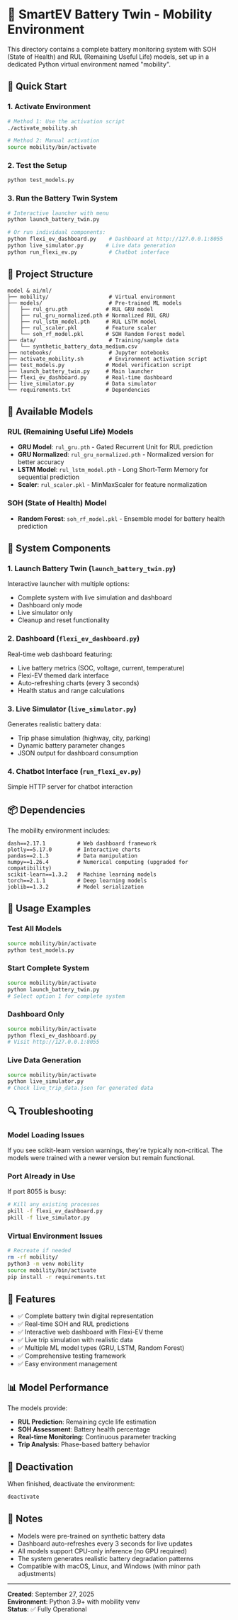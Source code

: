 # 🔋 SmartEV Battery Twin - Mobility Environment

This directory contains a complete battery monitoring system with SOH (State of Health) and RUL (Remaining Useful Life) models, set up in a dedicated Python virtual environment named "mobility".

## 🚀 Quick Start

### 1. Activate Environment
```bash
# Method 1: Use the activation script
./activate_mobility.sh

# Method 2: Manual activation
source mobility/bin/activate
```

### 2. Test the Setup
```bash
python test_models.py
```

### 3. Run the Battery Twin System
```bash
# Interactive launcher with menu
python launch_battery_twin.py

# Or run individual components:
python flexi_ev_dashboard.py    # Dashboard at http://127.0.0.1:8055
python live_simulator.py       # Live data generation
python run_flexi_ev.py          # Chatbot interface
```

## 📁 Project Structure

```
model & ai/ml/
├── mobility/                   # Virtual environment
├── models/                     # Pre-trained ML models
│   ├── rul_gru.pth            # RUL GRU model
│   ├── rul_gru_normalized.pth # Normalized RUL GRU
│   ├── rul_lstm_model.pth     # RUL LSTM model
│   ├── rul_scaler.pkl         # Feature scaler
│   └── soh_rf_model.pkl       # SOH Random Forest model
├── data/                       # Training/sample data
│   └── synthetic_battery_data_medium.csv
├── notebooks/                  # Jupyter notebooks
├── activate_mobility.sh        # Environment activation script
├── test_models.py             # Model verification script
├── launch_battery_twin.py     # Main launcher
├── flexi_ev_dashboard.py      # Real-time dashboard
├── live_simulator.py          # Data simulator
└── requirements.txt           # Dependencies
```

## 🧪 Available Models

### RUL (Remaining Useful Life) Models
- **GRU Model**: `rul_gru.pth` - Gated Recurrent Unit for RUL prediction
- **GRU Normalized**: `rul_gru_normalized.pth` - Normalized version for better accuracy
- **LSTM Model**: `rul_lstm_model.pth` - Long Short-Term Memory for sequential prediction
- **Scaler**: `rul_scaler.pkl` - MinMaxScaler for feature normalization

### SOH (State of Health) Model
- **Random Forest**: `soh_rf_model.pkl` - Ensemble model for battery health prediction

## 🔧 System Components

### 1. Launch Battery Twin (`launch_battery_twin.py`)
Interactive launcher with multiple options:
- Complete system with live simulation and dashboard
- Dashboard only mode
- Live simulator only
- Cleanup and reset functionality

### 2. Dashboard (`flexi_ev_dashboard.py`)
Real-time web dashboard featuring:
- Live battery metrics (SOC, voltage, current, temperature)
- Flexi-EV themed dark interface
- Auto-refreshing charts (every 3 seconds)
- Health status and range calculations

### 3. Live Simulator (`live_simulator.py`)
Generates realistic battery data:
- Trip phase simulation (highway, city, parking)
- Dynamic battery parameter changes
- JSON output for dashboard consumption

### 4. Chatbot Interface (`run_flexi_ev.py`)
Simple HTTP server for chatbot interaction

## 📦 Dependencies

The mobility environment includes:
```
dash==2.17.1          # Web dashboard framework
plotly==5.17.0        # Interactive charts
pandas==2.1.3         # Data manipulation
numpy==1.26.4         # Numerical computing (upgraded for compatibility)
scikit-learn==1.3.2   # Machine learning models
torch==2.1.1          # Deep learning models
joblib==1.3.2         # Model serialization
```

## 🎯 Usage Examples

### Test All Models
```bash
source mobility/bin/activate
python test_models.py
```

### Start Complete System
```bash
source mobility/bin/activate
python launch_battery_twin.py
# Select option 1 for complete system
```

### Dashboard Only
```bash
source mobility/bin/activate
python flexi_ev_dashboard.py
# Visit http://127.0.0.1:8055
```

### Live Data Generation
```bash
source mobility/bin/activate
python live_simulator.py
# Check live_trip_data.json for generated data
```

## 🔍 Troubleshooting

### Model Loading Issues
If you see scikit-learn version warnings, they're typically non-critical. The models were trained with a newer version but remain functional.

### Port Already in Use
If port 8055 is busy:
```bash
# Kill any existing processes
pkill -f flexi_ev_dashboard.py
pkill -f live_simulator.py
```

### Virtual Environment Issues
```bash
# Recreate if needed
rm -rf mobility/
python3 -m venv mobility
source mobility/bin/activate
pip install -r requirements.txt
```

## 🌟 Features

- ✅ Complete battery twin digital representation
- ✅ Real-time SOH and RUL predictions
- ✅ Interactive web dashboard with Flexi-EV theme
- ✅ Live trip simulation with realistic data
- ✅ Multiple ML model types (GRU, LSTM, Random Forest)
- ✅ Comprehensive testing framework
- ✅ Easy environment management

## 📊 Model Performance

The models provide:
- **RUL Prediction**: Remaining cycle life estimation
- **SOH Assessment**: Battery health percentage
- **Real-time Monitoring**: Continuous parameter tracking
- **Trip Analysis**: Phase-based battery behavior

## 🔄 Deactivation

When finished, deactivate the environment:
```bash
deactivate
```

## 📝 Notes

- Models were pre-trained on synthetic battery data
- Dashboard auto-refreshes every 3 seconds for live updates
- All models support CPU-only inference (no GPU required)
- The system generates realistic battery degradation patterns
- Compatible with macOS, Linux, and Windows (with minor path adjustments)

---

**Created**: September 27, 2025  
**Environment**: Python 3.9+ with mobility venv  
**Status**: ✅ Fully Operational